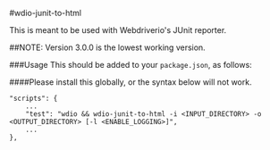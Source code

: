 #wdio-junit-to-html

This is meant to be used with Webdriverio's JUnit reporter.

##NOTE: Version 3.0.0 is the lowest working version.

###Usage
This should be added to your `package.json`, as follows:

####Please install this globally, or the syntax below will not work.

```
"scripts": {
    ...
    "test": "wdio && wdio-junit-to-html -i <INPUT_DIRECTORY> -o <OUTPUT_DIRECTORY> [-l <ENABLE_LOGGING>]",
    ...
},
```